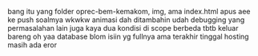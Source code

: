 bang itu yang folder oprec-bem-kemakom, img, ama index.html apus aee ke push soalmya wkwkw 
animasi dah ditambahin
udah debugging yang permasalahan lain juga kaya dua kondisi di scope berbeda tbtb keluar bareng
oh yaa database blom isiin yg fullnya
ama terakhir tinggal hosting masih ada eror
